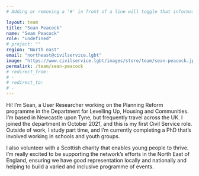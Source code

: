```yaml
---
# Adding or removing a '#' in front of a line will toggle that information off and on from being processed. 

layout: team
title: "Sean Peacock"
name: "Sean Peacock"
role: "undefined"
# project: ""
region: "North east"
email: "northeast@civilservice.lgbt"
image: "https://www.civilservice.lgbt/images/store/team/sean-peacock.jpg"
permalink: /team/sean-peacock
# redirect_from: 
# - 
# redirect_to: 
# - 
---
```


Hi! I’m Sean, a User Researcher working on the Planning Reform programme in the Department for Levelling Up, Housing and Communities. I’m based in Newcastle upon Tyne, but frequently travel across the UK. I joined the department in October 2021, and this is my first Civil Service role. Outside of work, I study part time, and I’m currently completing a PhD that’s involved working in schools and youth groups. 

I also volunteer with a Scottish charity that enables young people to thrive. I’m really excited to be supporting the network’s efforts in the North East of England, ensuring we have good representation locally and nationally and helping to build a varied and inclusive programme of events.

